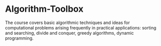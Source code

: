 # Algorithm-Toolbox
The course covers basic algorithmic techniques and ideas for computational problems arising frequently in practical applications: 
sorting and searching, divide and conquer, greedy algorithms, dynamic programming. 
